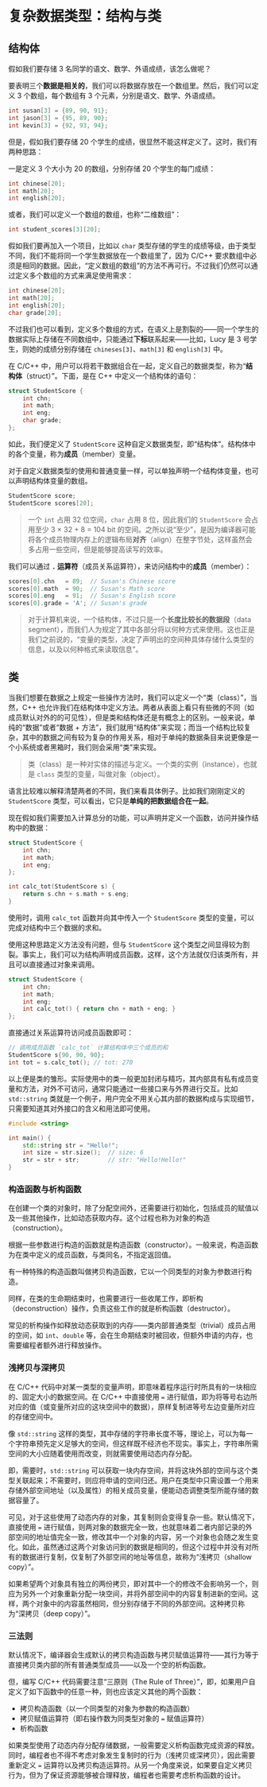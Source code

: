 # 复杂数据类型：结构与类

## 结构体

假如我们要存储 3 名同学的语文、数学、外语成绩，该怎么做呢？

要表明三个**数据是相关的**，我们可以将数据存放在一个数组里。然后，我们可以定义 3 个数组，每个数组有 3 个元素，分别是语文、数学、外语成绩。

```cpp
int susan[3] = {89, 90, 91};
int jason[3] = {95, 89, 90};
int kevin[3] = {92, 93, 94};
```

但是，假如我们要存储 20 个学生的成绩，很显然不能这样定义了。这时，我们有两种思路：

一是定义 3 个大小为 20 的数组，分别存储 20 个学生的每门成绩：

```cpp
int chinese[20];
int math[20];
int english[20];
```

或者，我们可以定义一个数组的数组，也称“二维数组”：

```cpp
int student_scores[3][20];
```

假如我们要再加入一个项目，比如以 `char` 类型存储的学生的成绩等级，由于类型不同，我们不能将同一个学生数据放在一个数组里了，因为 C/C++ 要求数组中必须是相同的数据。因此，“定义数组的数组”的方法不再可行。不过我们仍然可以通过定义多个数组的方式来满足使用需求：

```cpp
int chinese[20];
int math[20];
int english[20];
char grade[20];
```

不过我们也可以看到，定义多个数组的方式，在语义上是割裂的——同一个学生的数据实际上存储在不同数组中，只能通过**下标**联系起来——比如，Lucy 是 3 号学生，则她的成绩分别存储在 `chineses[3]`、`math[3]` 和 `english[3]` 中。

在 C/C++ 中，用户可以将若干数据组合在一起，定义自己的数据类型，称为“**结构体**（struct）”。下面，是在 C++ 中定义一个结构体的语句：

```cpp
struct StudentScore {
    int chn;
    int math;
    int eng;
    char grade;
};
```

如此，我们便定义了 `StudentScore` 这种自定义数据类型，即“结构体”。结构体中的各个变量，称为**成员**（member）变量。

对于自定义数据类型的使用和普通变量一样，可以单独声明一个结构体变量，也可以声明结构体变量的数组。

```cpp
StudentScore score;
StudentScore scores[20];
```

> 一个 `int` 占用 32 位空间，`char` 占用 8 位，因此我们的 `StudentScore` 会占用至少 3 × 32 + 8 = 104 bit 的空间。之所以说“至少”，是因为编译器可能将各个成员物理内存上的逻辑布局**对齐**（align）在整字节处，这样虽然会多占用一些空间，但是能够提高读写的效率。

我们可以通过 **`.` 运算符**（成员关系运算符），来访问结构中的**成员**（member）：

```cpp
scores[0].chn   = 89;  // Susan's Chinese score
scores[0].math  = 90;  // Susan's Math score
scores[0].eng   = 91;  // Susan's English score
scores[0].grade = 'A'; // Susan's grade
```

> 对于计算机来说，一个结构体，不过只是一个**长度比较长的数据段**（data segment），而我们人为规定了其中各部分将以何种方式来使用。这也正是我们之前说的，“变量的类型，决定了声明出的空间种具体存储什么类型的信息，以及以何种格式来读取信息”。

## 类

当我们想要在数据之上规定一些操作方法时，我们可以定义一个“类（class）”，当然，C++ 也允许我们在结构体中定义方法。两者从表面上看只有些微的不同（如成员默认对外的的可见性），但是类和结构体还是有概念上的区别。一般来说，单纯的“数据”或者“数据 + 方法”，我们就用“结构体”来实现；而当一个结构比较复杂，其中的数据之间有较为复杂的作用关系，相对于单纯的数据条目来说更像是一个小系统或者黑箱时，我们则会采用“类”来实现。

> 类（class）是一种对实体的描述与定义。一个类的实例（instance），也就是 `class` 类型的变量，叫做对象（object）。

语言比较难以解释清楚两者的不同，我们来看具体例子。比如我们刚刚定义的 `StudentScore` 类型，可以看出，它只是**单纯的把数据组合在一起**。

现在假如我们需要加入计算总分的功能，可以声明并定义一个函数，访问并操作结构中的数据：

```cpp
struct StudentScore {
    int chn;
    int math;
    int eng;
};

int calc_tot(StudentScore s) {
    return s.chn + s.math + s.eng;
}
```

使用时，调用 `calc_tot` 函数并向其中传入一个 `StudentScore` 类型的变量，可以完成对结构中三个数据的求和。

使用这种思路定义方法没有问题，但与 `StudentScore` 这个类型之间显得较为割裂。事实上，我们可以为结构声明成员函数。这样，这个方法就仅归该类所有，并且可以直接通过对象来调用。

```cpp
struct StudentScore {
    int chn;
    int math;
    int eng;
    int calc_tot() { return chn + math + eng; }
};
```

直接通过关系运算符访问成员函数即可：

```cpp
// 调用成员函数 `calc_tot` 计算结构体中三个成员的和
StudentScore s{90, 90, 90};
int tot = s.calc_tot(); // tot: 270
```

以上便是类的雏形。实际使用中的类一般更加封闭与精巧，其内部具有私有成员变量和方法，对外不可访问，通常只能通过一些接口来与外界进行交互。比如 `std::string` 类就是一个例子，用户完全不用关心其内部的数据构成与实现细节，只需要知道其对外接口的含义和用法即可使用。

```cpp
#include <string>

int main() {
    std::string str = "Hello!";
    int size = str.size();  // size: 6
    str = str + str;        // str: "Hello!Hello!"
}
```

### 构造函数与析构函数

在创建一个类的对象时，除了分配空间外，还需要进行初始化，包括成员的赋值以及一些其他操作，比如动态获取内存。这个过程也称为对象的构造（construction）。

根据一些参数进行构造的函数就是构造函数（constructor）。一般来说，构造函数为在类中定义的成员函数，与类同名，不指定返回值。

有一种特殊的构造函数叫做拷贝构造函数，它以一个同类型的对象为参数进行构造。

同样，在类的生命期结束时，也需要进行一些收尾工作，即析构（deconstruction）操作，负责这些工作的就是析构函数（destructor）。

常见的析构操作如释放动态获取到的内存——类内部普通类型（trivial）成员占用的空间，如 `int`、`double` 等，会在生命期结束时被回收，但额外申请的内存，也需要编程者额外进行释放操作。

### 浅拷贝与深拷贝

在 C/C++ 代码中对某一类型的变量声明，即意味着程序运行时所具有的一块相应的、固定大小的数据空间。在 C/C++ 中直接使用 `=` 进行赋值，即为将等号右边所对应的值（或变量所对应的这块空间中的数据），原样复制进等号左边变量所对应的存储空间中。

像 `std::string` 这样的类型，其中存储的字符串长度不等，理论上，可以为每一个字符串预先定义足够大的空间，但这样既不经济也不现实。事实上，字符串所需空间的大小应随着使用而改变，则就需要使用动态内存分配。

即，需要时，`std::string` 可以获取一块内存空间，并将这块外部的空间与这个类型关联起来；不需要时，则应将申请的空间归还。用户在类型中只需设置一个用来存储外部空间地址（以及属性）的相关成员变量，便能动态调整类型所能存储的数据容量了。

可见，对于这些使用了动态内存的对象，其复制则会变得复杂一些。默认情况下，直接使用 `=` 进行赋值，则两对象的数据完全一致，也就意味着二者内部记录的外部空间的地址值完全一致，修改其中一个对象的内容，另一个对象也会随之发生变化。如此，虽然通过这两个对象访问到的数据是相同的，但这个过程中并没有对所有的数据进行复制，仅复制了外部空间的地址等信息，故称为“浅拷贝（shallow copy）”。

如果希望两个对象具有独立的两份拷贝，即对其中一个的修改不会影响另一个，则应为另外一个对象重新分配一块空间，并将外部空间中的内容复制进新的空间。这样，两个对象中的内容虽然相同，但分别存储于不同的外部空间。这种拷贝称为“深拷贝（deep copy）”。

### 三法则

默认情况下，编译器会生成默认的拷贝构造函数与拷贝赋值运算符——其行为等于直接拷贝类内部的所有普通类型成员——以及一个空的析构函数。

但，编写 C/C++ 代码需要注意“三原则（The Rule of Three）”，即，如果用户自定义了如下函数中的任意一种，则也应该定义其他的两个函数：

- 拷贝构造函数（以一个同类型的对象为参数的构造函数）
- 拷贝赋值运算符（即右操作数为同类型对象的 `=` 赋值运算符）
- 析构函数

如果类型使用了动态内存分配存储数据，一般需要定义析构函数完成资源的释放。同时，编程者也不得不考虑对象发生复制时的行为（浅拷贝或深拷贝），因此需要重新定义 `=` 运算符以及拷贝构造运算符。从另一个角度来说，如果要自定义拷贝行为，但为了保证资源能够被合理释放，编程者也需要考虑析构函数的设计。
